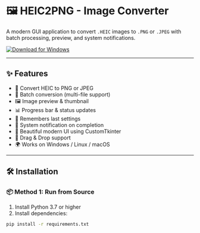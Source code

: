 # 🖼️ HEIC2PNG - Image Converter

A modern GUI application to convert `.HEIC` images to `.PNG` or `.JPEG` with batch processing, preview, and system notifications.

[![Download for Windows](https://img.shields.io/badge/⬇️%20Download-Windows%20EXE-blue?style=for-the-badge&logo=windows)](https://github.com/ElJoker1/heic2png/releases/latest/download/HEIC2PNG.exe)

---

## ✨ Features

- 🔄 Convert HEIC to PNG or JPEG
- 🧺 Batch conversion (multi-file support)
- 🖼️ Image preview & thumbnail
- 📊 Progress bar & status updates
- 💾 Remembers last settings
- 🔔 System notification on completion
- 🎨 Beautiful modern UI using CustomTkinter
- 🧲 Drag & Drop support
- 🌍 Works on Windows / Linux / macOS

---

## 🛠️ Installation

### 📦 Method 1: Run from Source

1. Install Python 3.7 or higher
2. Install dependencies:

```bash
pip install -r requirements.txt
